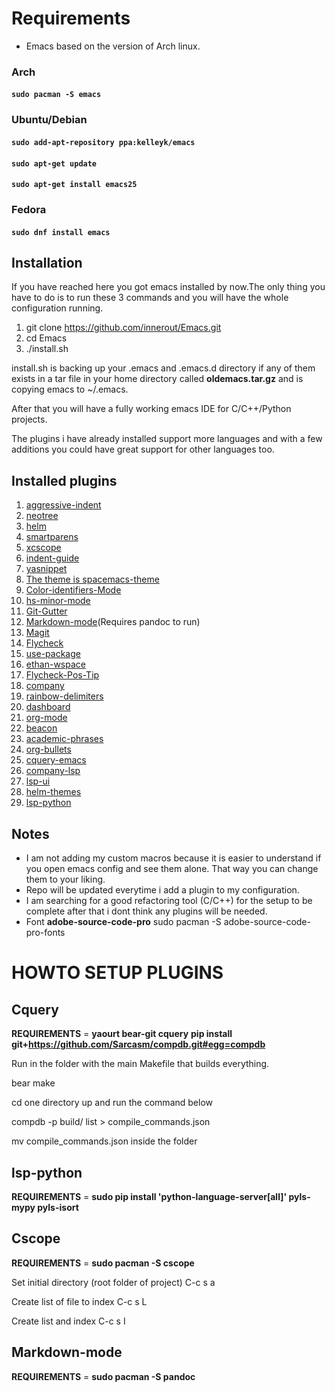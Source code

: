 # Requirements
* Emacs based on the version of Arch linux.

### Arch

#### ```sudo pacman -S emacs```

### Ubuntu/Debian

#### ```sudo add-apt-repository ppa:kelleyk/emacs```
#### ```sudo apt-get update```
#### ```sudo apt-get install emacs25```

### Fedora

#### ```sudo dnf install emacs```

## Installation

If you have reached here you got emacs installed by now.The only thing you have to do is to run these 3 commands and you will have the whole configuration running.

1. git clone https://github.com/innerout/Emacs.git
2. cd Emacs
3. ./install.sh

install.sh is backing up your .emacs and .emacs.d directory if any of them exists in a tar file in your home directory called **oldemacs.tar.gz** and is copying emacs to ~/.emacs.

After that you will have a fully working emacs IDE for C/C++/Python projects.

The plugins i have already installed support more languages and with a few additions you could have great support for other languages too.

## Installed plugins
1. [aggressive-indent](https://github.com/Malabarba/aggressive-indent-mode)
2. [neotree](https://github.com/jaypei/emacs-neotree)
3. [helm](https://github.com/emacs-helm/helm)
4. [smartparens](https://github.com/Fuco1/smartparens)
5. [xcscope](https://github.com/dkogan/xcscope.el)
6. [indent-guide](https://github.com/zk-phi/indent-guide)
7. [yasnippet](https://github.com/joaotavora/yasnippet)
8. [The theme is spacemacs-theme](https://github.com/nashamri/spacemacs-theme)
9. [Color-identifiers-Mode](https://github.com/ankurdave/color-identifiers-mode)
10. [hs-minor-mode](https://www.emacswiki.org/emacs/HideShow)
11. [Git-Gutter](https://github.com/syohex/emacs-git-gutter)
12. [Markdown-mode](https://jblevins.org/projects/markdown-mode/)(Requires pandoc to run)
13. [Magit](https://github.com/magit/magit)
14. [Flycheck](https://github.com/flycheck/flycheck)
15. [use-package](https://github.com/jwiegley/use-package)
16. [ethan-wspace](https://github.com/glasserc/ethan-wspace)
17. [Flycheck-Pos-Tip](https://github.com/flycheck/flycheck-pos-tip)
18. [company](https://github.com/company-mode/company-mode)
19. [rainbow-delimiters](https://github.com/Fanael/rainbow-delimiters)
20. [dashboard](https://github.com/rakanalh/emacs-dashboard)
21. [org-mode](https://orgmode.org/)
22. [beacon](https://github.com/Malabarba/beacon)
23. [academic-phrases](https://github.com/nashamri/academic-phrases)
24. [org-bullets](https://github.com/sabof/org-bullets)
25. [cquery-emacs](https://github.com/cquery-project/emacs-cquery)
26. [company-lsp](https://github.com/tigersoldier/company-lsp)
27. [lsp-ui](https://github.com/emacs-lsp/lsp-ui)
28. [helm-themes](https://github.com/syohex/emacs-helm-themes)
29. [lsp-python](https://github.com/emacs-lsp/lsp-python)

## Notes
* I am not adding my custom macros because it is easier to understand if you open emacs config and see them alone.
That way you can change them to your liking.
* Repo will be updated everytime i add a plugin to my configuration.
* I am searching for a good refactoring tool (C/C++) for the setup to be complete
  after that i dont think any plugins will be needed.
* Font __adobe-source-code-pro__ sudo pacman -S adobe-source-code-pro-fonts

# HOWTO SETUP PLUGINS

## Cquery

__REQUIREMENTS__ = __yaourt bear-git cquery__ __pip install git+https://github.com/Sarcasm/compdb.git#egg=compdb__

Run in the folder with the main Makefile that builds everything.

bear make

cd one directory up and run the command below

compdb -p build/ list > compile_commands.json

mv compile_commands.json inside the folder

## lsp-python

__REQUIREMENTS__ = __sudo pip install 'python-language-server[all]' pyls-mypy pyls-isort__

## Cscope

__REQUIREMENTS__ = __sudo pacman -S cscope__

Set initial directory (root folder of project) C-c s a

Create list of file to index C-c s L

Create list and index C-c s I

## Markdown-mode

__REQUIREMENTS__ = __sudo pacman -S pandoc__

